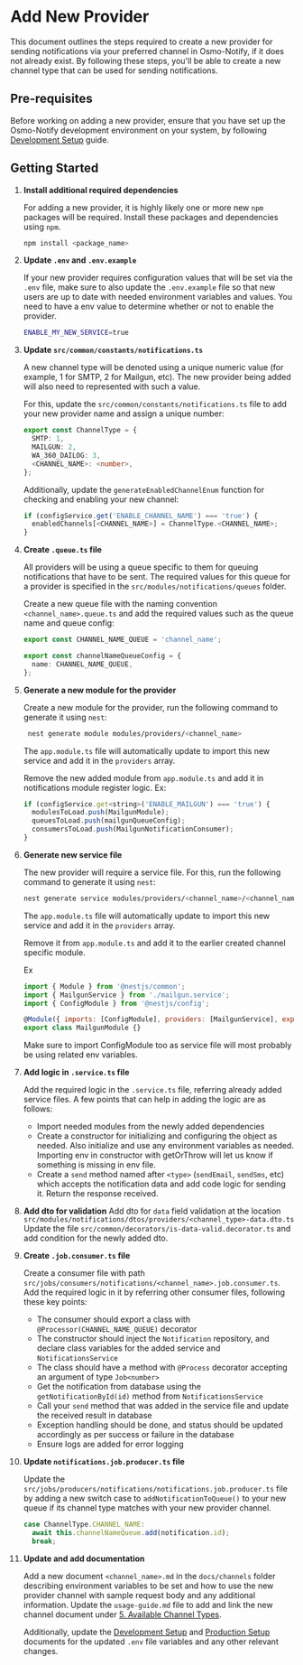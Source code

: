 # Add New Provider

This document outlines the steps required to create a new provider for sending notifications via your preferred channel in Osmo-Notify, if it does not already exist. By following these steps, you'll be able to create a new channel type that can be used for sending notifications.

## Pre-requisites

Before working on adding a new provider, ensure that you have set up the Osmo-Notify development environment on your system, by following [Development Setup](development-setup.md) guide.

## Getting Started

1. **Install additional required dependencies**

    For adding a new provider, it is highly likely one or more new `npm` packages will be required. Install these packages and dependencies using `npm`.

    ```sh
    npm install <package_name>
    ```

2. **Update `.env` and `.env.example`**

    If your new provider requires configuration values that will be set via the `.env` file, make sure to also update the `.env.example` file so that new users are up to date with needed environment variables and values.
    You need to have a env value to determine whether or not to enable the provider.

    ```sh
    ENABLE_MY_NEW_SERVICE=true
    ```

3. **Update `src/common/constants/notifications.ts`**

    A new channel type will be denoted using a unique numeric value (for example, 1 for SMTP, 2 for Mailgun, etc). The new provider being added will also need to represented with such a value.

    For this, update the `src/common/constants/notifications.ts` file to add your new provider name and assign a unique number:

    ```ts
    export const ChannelType = {
      SMTP: 1,
      MAILGUN: 2,
      WA_360_DAILOG: 3,
      <CHANNEL_NAME>: <number>,
    };
    ```

    Additionally, update the `generateEnabledChannelEnum` function for checking and enabling your new channel:

    ```ts
    if (configService.get('ENABLE_CHANNEL_NAME') === 'true') {
      enabledChannels[<CHANNEL_NAME>] = ChannelType.<CHANNEL_NAME>;
    }
    ```

4. **Create `.queue.ts` file**

    All providers will be using a queue specific to them for queuing notifications that have to be sent. The required values for this queue for a provider is specified in the `src/modules/notifications/queues` folder.

    Create a new queue file with the naming convention `<channel_name>.queue.ts` and add the required values such as the queue name and queue config:

    ```ts
    export const CHANNEL_NAME_QUEUE = 'channel_name';

    export const channelNameQueueConfig = {
      name: CHANNEL_NAME_QUEUE,
    };
    ```


5. **Generate a new module for the provider**

    Create a new module for the provider, run the following command to generate it using `nest`:

    ```sh
     nest generate module modules/providers/<channel_name>
    ```

    The `app.module.ts` file will automatically update to import this new service and add it in the `providers` array.

    Remove the new added module from `app.module.ts` and add it in notifications module register logic.
    Ex:

    ```js
    if (configService.get<string>('ENABLE_MAILGUN') === 'true') {
      modulesToLoad.push(MailgunModule);
      queuesToLoad.push(mailgunQueueConfig);
      consumersToLoad.push(MailgunNotificationConsumer);
    }
    ```

5. **Generate new service file**

    The new provider will require a service file. For this, run the following command to generate it using `nest`:

    ```sh
    nest generate service modules/providers/<channel_name>/<channel_name>
    ```

    The `app.module.ts` file will automatically update to import this new service and add it in the `providers` array.

    Remove it from `app.module.ts` and add it to the earlier created channel specific module.

    Ex
    ```js
    import { Module } from '@nestjs/common';
    import { MailgunService } from './mailgun.service';
    import { ConfigModule } from '@nestjs/config';

    @Module({ imports: [ConfigModule], providers: [MailgunService], exports: [MailgunService] })
    export class MailgunModule {}
    ```
    Make sure to import ConfigModule too as service file will most probably be using related env variables.

6. **Add logic in `.service.ts` file**

    Add the required logic in the `.service.ts` file, referring already added service files. A few points that can help in adding the logic are as follows:

    - Import needed modules from the newly added dependencies
    - Create a constructor for initializing and configuring the object as needed. Also initialize and use any environment variables as needed. Importing env in constructor with getOrThrow will let us know if something is missing in env file.
    - Create a `send` method named after `<type>` (`sendEmail`, `sendSms`, etc) which accepts the notification data and add code logic for sending it. Return the response received.

7. **Add dto for validation**
    Add dto for `data` field validation at the location `src/modules/notifications/dtos/providers/<channel_type>-data.dto.ts`
    Update the file `src/common/decorators/is-data-valid.decorator.ts` and add condition for the newly added dto.

8. **Create `.job.consumer.ts` file**

    Create a consumer file with path `src/jobs/consumers/notifications/<channel_name>.job.consumer.ts`. Add the required logic in it by referring other consumer files, following these key points:

    - The consumer should export a class with `@Processor(CHANNEL_NAME_QUEUE)` decorator
    - The constructor should inject the `Notification` repository, and declare class variables for the added service and `NotificationsService`
    - The class should have a method with `@Process` decorator accepting an argument of type `Job<number>`
    - Get the notification from database using the `getNotificationById(id)` method from `NotificationsService`
    - Call your `send` method that was added in the service file and update the received result in database
    - Exception handling should be done, and status should be updated accordingly as per success or failure in the database
    - Ensure logs are added for error logging

9. **Update `notifications.job.producer.ts` file**

    Update the `src/jobs/producers/notifications/notifications.job.producer.ts` file by adding a new switch case to `addNotificationToQueue()` to your new queue if its channel type matches with your new provider channel.

    ```ts
    case ChannelType.CHANNEL_NAME:
      await this.channelNameQueue.add(notification.id);
      break;
    ```

10. **Update and add documentation**

    Add a new document `<channel_name>.md` in the `docs/channels` folder describing environment variables to be set and how to use the new provider channel with sample request body and any additional information. Update the `usage-guide.md` file to add and link the new channel document under [5. Available Channel Types](usage-guide.md#5-available-channel-types).

    Additionally, update the [Development Setup](development-setup.md) and [Production Setup](production-setup.md) documents for the updated `.env` file variables and any other relevant changes.
